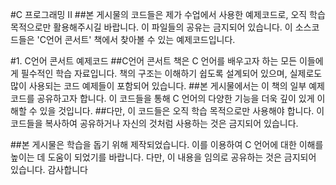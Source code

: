 #C 프로그래밍 II
##본 게시물의 코드들은 제가 수업에서 사용한 예제코드로, 오직 학습 목적으로만 활용해주시길 바랍니다. 이 파일들의 공유는 금지되어 있습니다. 이 소스코드들은 'C언어 콘서트' 책에서 찾아볼 수 있는 예제코드입니다.

#1. C언어 콘서트 예제코드
##C언어 콘서트 책은 C 언어를 배우고자 하는 모든 이들에게 필수적인 학습 자료입니다. 책의 구조는 이해하기 쉽도록 설계되어 있으며, 실제로도 많이 사용되는 코드 예제들이 포함되어 있습니다.
##본 게시물에서는 이 책의 일부 예제코드를 공유하고자 합니다. 이 코드들을 통해 C 언어의 다양한 기능을 더욱 깊이 있게 이해할 수 있을 것입니다.
##다만, 이 코드들은 오직 학습 목적으로만 사용해야 합니다. 이 코드들을 복사하여 공유하거나 자신의 것처럼 사용하는 것은 금지되어 있습니다.


##본 게시물은 학습을 돕기 위해 제작되었습니다. 이를 이용하여 C 언어에 대한 이해를 높이는 데 도움이 되었기를 바랍니다. 다만, 이 내용을 임의로 공유하는 것은 금지되어 있습니다. 감사합니다
